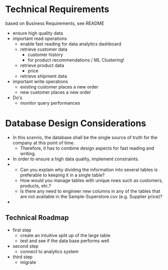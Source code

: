 # Technical Requirements
based on Business Requirements, see README

- ensure high quality data
- important read operations
  - enable fast reading for data analytics dashboard
  - retrieve customer data
    - customer history
    - for product recommendations / ML Clustering!
  - retrieve product data
    - price
  - retrieve shipment data
- important write operations 
  - existing customer places a new order
  - new customer places a new order
- Do's
  - monitor query performances

# Database Design Considerations
- In this scenrio, the database shall be the single source of truth for the company at this point of time.
  - Therefore, it has to combine design aspects for fast reading and writing.
- In order to ensure a high data quality, implement constraints.
- 
  - Can you explain why dividing the information into several tables is preferable to keeping it in a single table?
  - How would you manage tables with unique rows such as customers, products, etc.?
  - Is there any need to engineer new columns in any of the tables that are not available in the Sample-Superstore.csv (e.g. Supplier price)?
- 

## Technical Roadmap
- first step 
  - create an intuitive split up of the large table
  - test and see if the data base performs well
- second step
  - connect to analytics system
- third step
  - migrate

